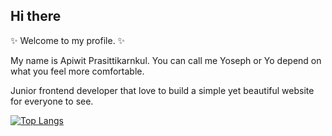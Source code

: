 ## Hi there

:sparkles: Welcome to my profile. :sparkles:

My name is Apiwit Prasittikarnkul. You can call me Yoseph or Yo depend on what you feel more comfortable.

Junior frontend developer that love to build a simple yet beautiful website for everyone to see.

[![Top Langs](https://github-readme-stats.vercel.app/api/top-langs/?username=apiwitp2070&layout=compact)](https://github.com/apiwitp2070/apiwitp2070)
